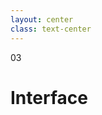 ```yaml
---
layout: center
class: text-center
---
```


<span class='text-6xl font-extrabold color-orange p-4 border border-solid border-orange rounded-lg'>
03
</span>

<h1 class='font-bold mt-12'>
Interface
</h1>
